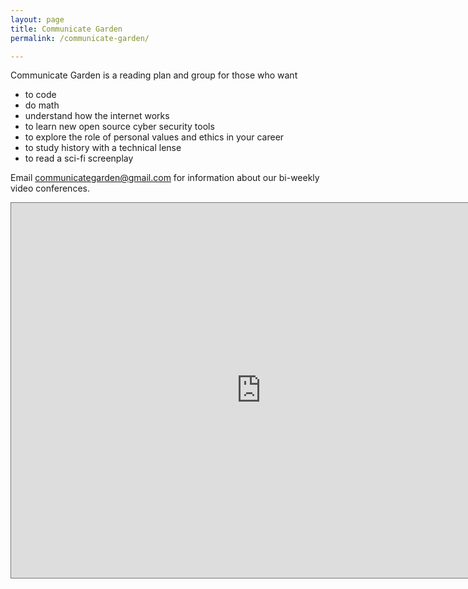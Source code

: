 ```yaml
---
layout: page
title: Communicate Garden
permalink: /communicate-garden/

---
```


Communicate Garden is a reading plan and group for those who want
- to code
- do math
- understand how the internet works
- to learn new open source cyber security tools
- to explore the role of personal values and ethics in your career
- to study history with a technical lense
- to read a sci-fi screenplay


Email communicategarden@gmail.com for information about our bi-weekly video conferences.

<iframe src="https://calendar.google.com/calendar/embed?height=600&wkst=1&bgcolor=%23ffffff&ctz=Pacific%2FHonolulu&src=Y29tbXVuaWNhdGVnYXJkZW5AZ21haWwuY29t&src=ZW4udXNhI2hvbGlkYXlAZ3JvdXAudi5jYWxlbmRhci5nb29nbGUuY29t&color=%230B8043&color=%230B8043" style="border:solid 1px #777" width="800" height="600" frameborder="0" scrolling="no"></iframe>